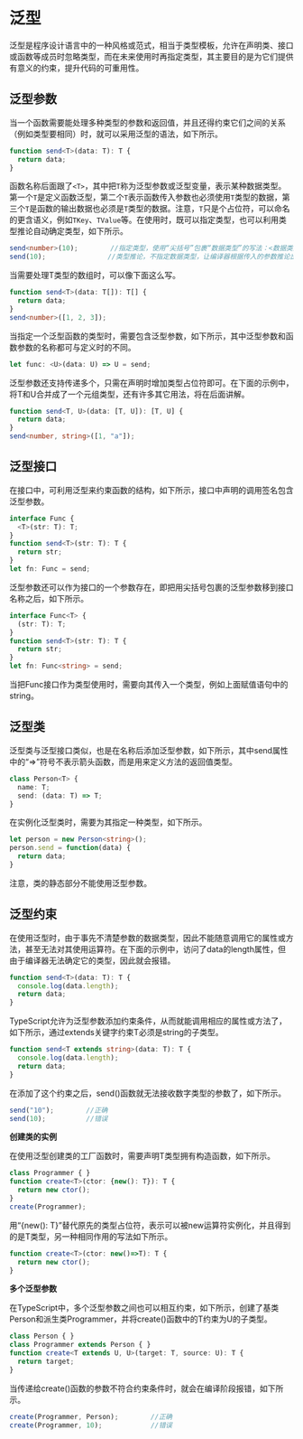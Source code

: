 # 泛型

泛型是程序设计语言中的一种风格或范式，相当于类型模板，允许在声明类、接口或函数等成员时忽略类型，而在未来使用时再指定类型，其主要目的是为它们提供有意义的约束，提升代码的可重用性。

## 泛型参数
当一个函数需要能处理多种类型的参数和返回值，并且还得约束它们之间的关系（例如类型要相同）时，就可以采用泛型的语法，如下所示。
```typescript
function send<T>(data: T): T {
  return data;
}
```
函数名称后面跟了`<T>`，其中把`T`称为泛型参数或泛型变量，表示某种数据类型。第一个`T`是定义函数泛型，第二个`T`表示函数传入参数也必须使用`T`类型的数据，第三个`T`是函数的输出数据也必须是`T`类型的数据。注意，`T`只是个占位符，可以命名的更含语义，例如`TKey`、`TValue`等。在使用时，既可以指定类型，也可以利用类型推论自动确定类型，如下所示。
```typescript
send<number>(10);        //指定类型，使用“尖括号”包裹“数据类型”的写法：<数据类型>
send(10);            　　//类型推论，不指定数据类型，让编译器根据传入的参数推论出数据类型
```
当需要处理T类型的数组时，可以像下面这么写。
```typescript
function send<T>(data: T[]): T[] {
  return data;
}
send<number>([1, 2, 3]);
```
当指定一个泛型函数的类型时，需要包含泛型参数，如下所示，其中泛型参数和函数参数的名称都可与定义时的不同。
```typescript
let func: <U>(data: U) => U = send;
```
泛型参数还支持传递多个，只需在声明时增加类型占位符即可。在下面的示例中，将T和U合并成了一个元组类型，还有许多其它用法，将在后面讲解。
```typescript
function send<T, U>(data: [T, U]): [T, U] {
  return data;
}
send<number, string>([1, "a"]);
```

## 泛型接口

在接口中，可利用泛型来约束函数的结构，如下所示，接口中声明的调用签名包含泛型参数。
```typescript
interface Func {
  <T>(str: T): T;
}
function send<T>(str: T): T {
  return str;
}
let fn: Func = send;
```
泛型参数还可以作为接口的一个参数存在，即把用尖括号包裹的泛型参数移到接口名称之后，如下所示。
```typescript
interface Func<T> {
  (str: T): T;
}
function send<T>(str: T): T {
  return str;
}
let fn: Func<string> = send;
```
当把Func接口作为类型使用时，需要向其传入一个类型，例如上面赋值语句中的string。


## 泛型类

泛型类与泛型接口类似，也是在名称后添加泛型参数，如下所示，其中send属性中的“=>”符号不表示箭头函数，而是用来定义方法的返回值类型。
```typescript
class Person<T> {
  name: T;
  send: (data: T) => T;
}
```
在实例化泛型类时，需要为其指定一种类型，如下所示。
```typescript
let person = new Person<string>();
person.send = function(data) {
  return data;
}
```
注意，类的静态部分不能使用泛型参数。


## 泛型约束

在使用泛型时，由于事先不清楚参数的数据类型，因此不能随意调用它的属性或方法，甚至无法对其使用运算符。在下面的示例中，访问了data的length属性，但由于编译器无法确定它的类型，因此就会报错。
```typescript
function send<T>(data: T): T {
  console.log(data.length);
  return data;
}
```
TypeScript允许为泛型参数添加约束条件，从而就能调用相应的属性或方法了，如下所示，通过extends关键字约束T必须是string的子类型。
```typescript
function send<T extends string>(data: T): T {
  console.log(data.length);
  return data;
}
```
在添加了这个约束之后，send()函数就无法接收数字类型的参数了，如下所示。
```typescript
send("10");        //正确
send(10);          //错误
```

**创建类的实例**

在使用泛型创建类的工厂函数时，需要声明T类型拥有构造函数，如下所示。
```typescript
class Programmer { }
function create<T>(ctor: {new(): T}): T {
  return new ctor();
}
create(Programmer);
```
用“{new(): T}”替代原先的类型占位符，表示可以被new运算符实例化，并且得到的是T类型，另一种相同作用的写法如下所示。
```typescript
function create<T>(ctor: new()=>T): T {
  return new ctor();
}
```

**多个泛型参数**

在TypeScript中，多个泛型参数之间也可以相互约束，如下所示，创建了基类Person和派生类Programmer，并将create()函数中的T约束为U的子类型。
```typescript
class Person { }
class Programmer extends Person { }
function create<T extends U, U>(target: T, source: U): T {
  return target;
}
```
当传递给create()函数的参数不符合约束条件时，就会在编译阶段报错，如下所示。
```typescript
create(Programmer, Person);        //正确
create(Programmer, 10);            //错误
```
